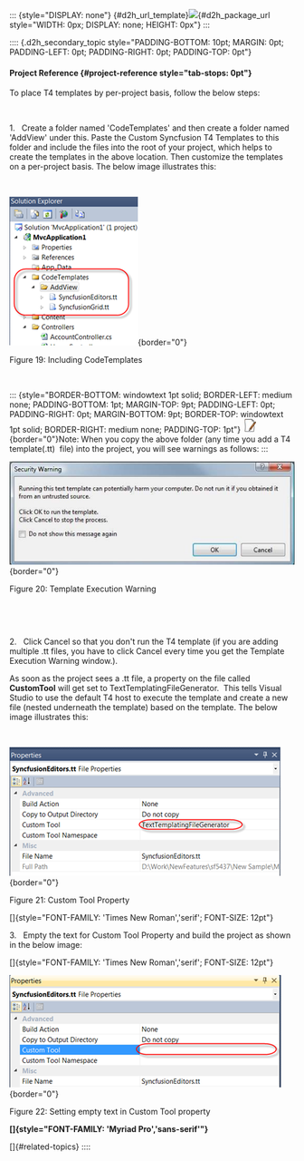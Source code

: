 ::: {style="DISPLAY: none"}
[](ms-xhelp:///?Id=d2h_url_template){#d2h_url_template}![](!package_url!){#d2h_package_url style="WIDTH: 0px; DISPLAY: none; HEIGHT: 0px"}
:::

:::: {.d2h_secondary_topic style="PADDING-BOTTOM: 10pt; MARGIN: 0pt; PADDING-LEFT: 0pt; PADDING-RIGHT: 0pt; PADDING-TOP: 0pt"}
#### Project Reference {#project-reference style="tab-stops: 0pt"}

To place T4 templates by per-project basis, follow the below steps:

 

1.   Create a folder named 'CodeTemplates' and then create a folder named  'AddView' under this. Paste the Custom Syncfusion T4 Templates to this folder and include the files into the root of your project, which helps to create the templates in the above location. Then customize the templates on a per-project basis. The below image illustrates this:

 

![](ImagesExt/image55_24.png){border="0"}

Figure 19: Including CodeTemplates

 

::: {style="BORDER-BOTTOM: windowtext 1pt solid; BORDER-LEFT: medium none; PADDING-BOTTOM: 1pt; MARGIN-TOP: 9pt; PADDING-LEFT: 0pt; PADDING-RIGHT: 0pt; MARGIN-BOTTOM: 9pt; BORDER-TOP: windowtext 1pt solid; BORDER-RIGHT: medium none; PADDING-TOP: 1pt"}
![](ImagesExt/image55_6.jpg){border="0"}Note: When you copy the above folder (any time you add a T4 template(.tt)  file) into the project, you will see warnings as follows:
:::

![](ImagesExt/image55_25.jpg){border="0"}

Figure 20: Template Execution Warning

 

 

2.   Click Cancel so that you don't run the T4 template (if you are adding multiple .tt files, you have to click Cancel every time you get the Template Execution Warning window.). 

As soon as the project sees a .tt file, a property on the file called **CustomTool** will get set to TextTemplatingFileGenerator.  This tells Visual Studio to use the default T4 host to execute the template and create a new file (nested underneath the template) based on the template. The below image illustrates this:

 

![](ImagesExt/image55_26.png){border="0"}

Figure 21: Custom Tool Property

[]{style="FONT-FAMILY: 'Times New Roman','serif'; FONT-SIZE: 12pt"} 

3.   Empty the text for Custom Tool Property and build the project as shown in the below image:

[]{style="FONT-FAMILY: 'Times New Roman','serif'; FONT-SIZE: 12pt"} 

![](ImagesExt/image55_27.png){border="0"}

Figure 22: Setting empty text in Custom Tool property

**[]{style="FONT-FAMILY: 'Myriad Pro','sans-serif'"}** 

[]{#related-topics}
::::
